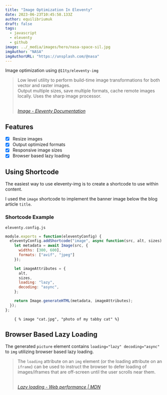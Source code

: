 ```yaml
---
title: "Image Optimization In Eleventy"
date: 2023-06-23T10:45:58.133Z
author: equilibriumuk
draft: false
tags:
  - javascript
  - eleventy
  - github
image: ../_media/images/hero/nasa-space-sil.jpg
imgAuthor: "NASA"
imgAuthorURL: "https://unsplash.com/@nasa"
---
```


Image optimization using `@11ty/eleventy-img`

<blockquote><p>Low level utility to perform build-time image transformations for both vector and raster images.<br/>
Output multiple sizes, save multiple formats, cache remote images locally. Uses the sharp image processor.</p>
<br/>
<cite><i class="fa fa-link"></i> <a href="https://www.11ty.dev/docs/plugins/image/" target="_blank" rel="noopener noreferrer">Image - Eleventy Documentation</a></cite></blockquote>

## Features

- [x] Resize images
- [x] Output optimized formats
- [x] Responsive image sizes
- [x] Browser based lazy loading

## Using Shortcode

The easiest way to use eleventy-img is to create a shortcode to use within content.

I used the `image` shortcode to implement the banner image below the blog article `title`.

### Shortcode Example

`eleventy.config.js`

```js
module.exports = function(eleventyConfig) {
  eleventyConfig.addShortcode("image", async function(src, alt, sizes) {
    let metadata = await Image(src, {
      widths: [300, 600],
      formats: ["avif", "jpeg"]
    });

    let imageAttributes = {
      alt,
      sizes,
      loading: "lazy",
      decoding: "async",
    };

    return Image.generateHTML(metadata, imageAttributes);
  });
};
```

```njk
    { % image "cat.jpg", "photo of my tabby cat" %}
```

## Browser Based Lazy Loading

The generated `picture` element contains `loading="lazy" decoding="async"` to `img` utilizing browser based lazy loading.

<blockquote><p>The <code>loading</code> attribute on an <code>img</code> element (or the loading attribute on an <code>iframe</code>) can be used to instruct the browser to defer loading of images/iframes that are off-screen until the user scrolls near them.</p>
<br/>
<cite><i class="fa fa-link"></i> <a href="https://developer.mozilla.org/en-US/docs/Web/Performance/Lazy_loading#images_and_iframes" target="_blank" rel="noopener noreferrer">Lazy loading - Web performance | MDN</a></cite></blockquote>
